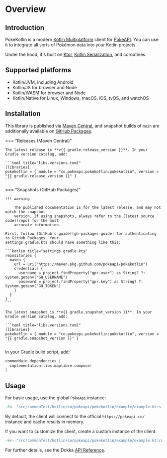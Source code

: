 # Overview

## Introduction

PokeKotlin is a modern [Kotlin Multiplatform] client for [PokéAPI]. You can use
it to integrate all sorts of Pokémon data into your Kotlin projects.

Under the hood, it's built on [Ktor], [Kotlin Serialization], and coroutines.

## Supported platforms

- Kotlin/JVM, including Android
- Kotlin/JS for browser and Node
- Kotlin/WASM for browser and Node
- Kotlin/Native for Linux, Windows, macOS, iOS, tvOS, and watchOS

## Installation

This library is published via [Maven Central], and snapshot builds of `main` are
additionally available on [GitHub Packages].

=== "Releases (Maven Central)"

    The latest release is **v{{ gradle.release_version }}**. In your Gradle version catalog, add:

    ```toml title="libs.versions.toml"
    [libraries]
    pokekotlin = { module = "co.pokeapi.pokekotlin:pokekotlin", version = "{{ gradle.release_version }}" }
    ```

=== "Snapshots (GitHub Packages)"

    !!! warning

        The published documentation is for the latest release, and may not match the snapshot
        version. If using snapshots, always refer to the [latest source code][repo] for the most
        accurate information.

    First, follow [GitHub's guide][gh-packages-guide] for authenticating to GitHub Packages. Your
    settings.gradle.kts should have something like this:

    ```kotlin title="settings.gradle.kts"
    repositories {
      maven {
        url = uri("https://maven.pkg.github.com/pokeapi/pokekotlin")
        credentials {
          username = project.findProperty("gpr.user") as String? ?: System.getenv("GH_USERNAME")
          password = project.findProperty("gpr.key") as String? ?: System.getenv("GH_TOKEN")
        }
      }
    }
    ```

    The latest snapshot is **v{{ gradle.snapshot_version }}**. In your Gradle version catalog, add:

    ```toml title="libs.versions.toml"
    [libraries]
    pokekotlin = { module = "co.pokeapi.pokekotlin:pokekotlin", version = "{{ gradle.snapshot_version }}" }
    ```

In your Gradle build script, add:

```kotlin title="build.gradle.kts"
commonMain.dependencies {
  implementation(libs.maplibre.compose)
}
```

## Usage

For basic usage, use the global `PokeApi` instance:

```kotlin
-8<- "src/commonTest/kotlin/co/pokeapi/pokekotlin/example/example.kt:simple"
```

By default, the client will connect to the official `https://pokeapi.co/`
instance and cache results in memory.

If you want to customize the client, create a custom instance of the client:

```kotlin
-8<- "src/commonTest/kotlin/co/pokeapi/pokekotlin/example/example.kt:custom"
```

For further details, see the Dokka [API Reference](./api).

[Kotlin Multiplatform]: https://kotlinlang.org/docs/multiplatform.html
[PokéAPI]: https://pokeapi.co/
[Maven Central]: https://central.sonatype.com/namespace/co.pokeapi.pokekotlin
[GitHub Packages]:
  https://docs.github.com/en/packages/working-with-a-github-packages-registry/working-with-the-gradle-registry
[gh-packages-guide]:
  https://docs.github.com/en/packages/working-with-a-github-packages-registry/working-with-the-gradle-registry#using-a-published-package
[repo]: https://github.com/pokeapi/pokekotlin
[Ktor]: https://ktor.io/
[Kotlin Serialization]: https://github.com/Kotlin/kotlinx.serialization
[coroutines]: https://kotlinlang.org/docs/coroutines-guide.html
